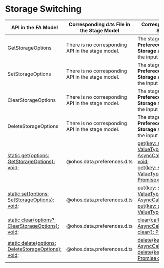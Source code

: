 # Storage Switching


  | API in the FA Model| Corresponding d.ts File in the Stage Model| Corresponding API in the Stage Model| 
| -------- | -------- | -------- |
| GetStorageOptions | There is no corresponding API in the stage model.| The stage model uses **Prefereces** to replace **Storage** and has redesigned the input parameters.| 
| SetStorageOptions | There is no corresponding API in the stage model.| The stage model uses **Prefereces** to replace **Storage** and has redesigned the input parameters.| 
| ClearStorageOptions | There is no corresponding API in the stage model.| The stage model uses **Prefereces** to replace **Storage** and has redesigned the input parameters.| 
| DeleteStorageOptions | There is no corresponding API in the stage model.| The stage model uses **Prefereces** to replace **Storage** and has redesigned the input parameters.| 
| [static get(options: GetStorageOptions): void;](../reference/apis/js-apis-system-storage.md#storageget) | \@ohos.data.preferences.d.ts | [get(key: string, defValue: ValueType, callback: AsyncCallback&lt;ValueType&gt;): void;](../reference/apis/js-apis-data-preferences.md#get)<br>[get(key: string, defValue: ValueType): Promise&lt;ValueType&gt;;](../reference/apis/js-apis-data-preferences.md#get-1) |
| [static set(options: SetStorageOptions): void;](../reference/apis/js-apis-system-storage.md#storageset) | \@ohos.data.preferences.d.ts | [put(key: string, value: ValueType, callback: AsyncCallback&lt;void&gt;): void;](../reference/apis/js-apis-data-preferences.md#put)<br>[put(key: string, value: ValueType): Promise&lt;void&gt;;](../reference/apis/js-apis-data-preferences.md#put-1) |
| [static clear(options?: ClearStorageOptions): void;](../reference/apis/js-apis-system-storage.md#storageclear) | \@ohos.data.preferences.d.ts | [clear(callback: AsyncCallback&lt;void&gt;): void;](../reference/apis/js-apis-data-preferences.md#clear)<br>[clear(): Promise&lt;void&gt;;](../reference/apis/js-apis-data-preferences.md#clear-1) |
| [static delete(options: DeleteStorageOptions): void;](../reference/apis/js-apis-system-storage.md#storagedelete) | \@ohos.data.preferences.d.ts | [delete(key: string, callback: AsyncCallback&lt;void&gt;): void;](../reference/apis/js-apis-data-preferences.md#delete)<br>[delete(key: string): Promise&lt;void&gt;;](../reference/apis/js-apis-data-preferences.md#delete-1) |
